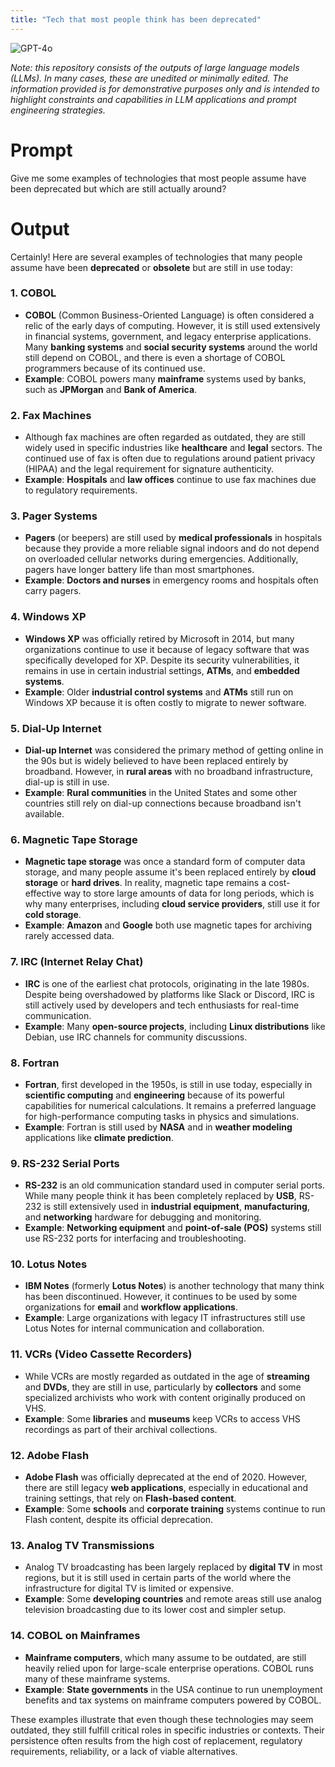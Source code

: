 ```yaml
---
title: "Tech that most people think has been deprecated"
---
```

![GPT-4o](https://img.shields.io/badge/GPT--4o-3333FF?style=for-the-badge&logo=openai&logoColor=white)



*Note: this repository consists of the outputs of large language models (LLMs). In many cases, these are unedited or minimally edited. The information provided is for demonstrative purposes only and is intended to highlight constraints and capabilities in LLM applications and prompt engineering strategies.*


# Prompt

Give me some examples of technologies that most people assume have been deprecated but which are still actually around?

# Output

Certainly! Here are several examples of technologies that many people assume have been **deprecated** or **obsolete** but are still in use today:

### **1. COBOL**
- **COBOL** (Common Business-Oriented Language) is often considered a relic of the early days of computing. However, it is still used extensively in financial systems, government, and legacy enterprise applications. Many **banking systems** and **social security systems** around the world still depend on COBOL, and there is even a shortage of COBOL programmers because of its continued use.
- **Example**: COBOL powers many **mainframe** systems used by banks, such as **JPMorgan** and **Bank of America**.

### **2. Fax Machines**
- Although fax machines are often regarded as outdated, they are still widely used in specific industries like **healthcare** and **legal** sectors. The continued use of fax is often due to regulations around patient privacy (HIPAA) and the legal requirement for signature authenticity.
- **Example**: **Hospitals** and **law offices** continue to use fax machines due to regulatory requirements.

### **3. Pager Systems**
- **Pagers** (or beepers) are still used by **medical professionals** in hospitals because they provide a more reliable signal indoors and do not depend on overloaded cellular networks during emergencies. Additionally, pagers have longer battery life than most smartphones.
- **Example**: **Doctors and nurses** in emergency rooms and hospitals often carry pagers.

### **4. Windows XP**
- **Windows XP** was officially retired by Microsoft in 2014, but many organizations continue to use it because of legacy software that was specifically developed for XP. Despite its security vulnerabilities, it remains in use in certain industrial settings, **ATMs**, and **embedded systems**.
- **Example**: Older **industrial control systems** and **ATMs** still run on Windows XP because it is often costly to migrate to newer software.

### **5. Dial-Up Internet**
- **Dial-up Internet** was considered the primary method of getting online in the 90s but is widely believed to have been replaced entirely by broadband. However, in **rural areas** with no broadband infrastructure, dial-up is still in use.
- **Example**: **Rural communities** in the United States and some other countries still rely on dial-up connections because broadband isn't available.

### **6. Magnetic Tape Storage**
- **Magnetic tape storage** was once a standard form of computer data storage, and many people assume it's been replaced entirely by **cloud storage** or **hard drives**. In reality, magnetic tape remains a cost-effective way to store large amounts of data for long periods, which is why many enterprises, including **cloud service providers**, still use it for **cold storage**.
- **Example**: **Amazon** and **Google** both use magnetic tapes for archiving rarely accessed data.

### **7. IRC (Internet Relay Chat)**
- **IRC** is one of the earliest chat protocols, originating in the late 1980s. Despite being overshadowed by platforms like Slack or Discord, IRC is still actively used by developers and tech enthusiasts for real-time communication.
- **Example**: Many **open-source projects**, including **Linux distributions** like Debian, use IRC channels for community discussions.

### **8. Fortran**
- **Fortran**, first developed in the 1950s, is still in use today, especially in **scientific computing** and **engineering** because of its powerful capabilities for numerical calculations. It remains a preferred language for high-performance computing tasks in physics and simulations.
- **Example**: Fortran is still used by **NASA** and in **weather modeling** applications like **climate prediction**.

### **9. RS-232 Serial Ports**
- **RS-232** is an old communication standard used in computer serial ports. While many people think it has been completely replaced by **USB**, RS-232 is still extensively used in **industrial equipment**, **manufacturing**, and **networking** hardware for debugging and monitoring.
- **Example**: **Networking equipment** and **point-of-sale (POS)** systems still use RS-232 ports for interfacing and troubleshooting.

### **10. Lotus Notes**
- **IBM Notes** (formerly **Lotus Notes**) is another technology that many think has been discontinued. However, it continues to be used by some organizations for **email** and **workflow applications**.
- **Example**: Large organizations with legacy IT infrastructures still use Lotus Notes for internal communication and collaboration.

### **11. VCRs (Video Cassette Recorders)**
- While VCRs are mostly regarded as outdated in the age of **streaming** and **DVDs**, they are still in use, particularly by **collectors** and some specialized archivists who work with content originally produced on VHS.
- **Example**: Some **libraries** and **museums** keep VCRs to access VHS recordings as part of their archival collections.

### **12. Adobe Flash**
- **Adobe Flash** was officially deprecated at the end of 2020. However, there are still legacy **web applications**, especially in educational and training settings, that rely on **Flash-based content**.
- **Example**: Some **schools** and **corporate training** systems continue to run Flash content, despite its official deprecation.

### **13. Analog TV Transmissions**
- Analog TV broadcasting has been largely replaced by **digital TV** in most regions, but it is still used in certain parts of the world where the infrastructure for digital TV is limited or expensive.
- **Example**: Some **developing countries** and remote areas still use analog television broadcasting due to its lower cost and simpler setup.

### **14. COBOL on Mainframes**
- **Mainframe computers**, which many assume to be outdated, are still heavily relied upon for large-scale enterprise operations. COBOL runs many of these mainframe systems.
- **Example**: **State governments** in the USA continue to run unemployment benefits and tax systems on mainframe computers powered by COBOL.

These examples illustrate that even though these technologies may seem outdated, they still fulfill critical roles in specific industries or contexts. Their persistence often results from the high cost of replacement, regulatory requirements, reliability, or a lack of viable alternatives.